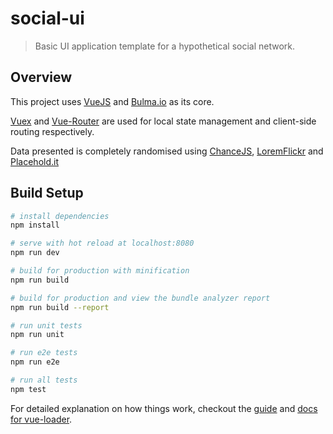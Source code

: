 # social-ui

> Basic UI application template for a hypothetical social network.

## Overview

This project uses [VueJS](https://vuejs.org/) and [Bulma.io](http://bulma.io) as its core.

[Vuex](https://github.com/vuejs/vuex/) and [Vue-Router](https://github.com/vuejs/vue-router/) are used for local state management and client-side routing respectively.

Data presented is completely randomised using [ChanceJS](http://chancejs.com), [LoremFlickr](http://loremflickr.com) and [Placehold.it](http://placehold.it/)


## Build Setup

``` bash
# install dependencies
npm install

# serve with hot reload at localhost:8080
npm run dev

# build for production with minification
npm run build

# build for production and view the bundle analyzer report
npm run build --report

# run unit tests
npm run unit

# run e2e tests
npm run e2e

# run all tests
npm test
```

For detailed explanation on how things work, checkout the [guide](http://vuejs-templates.github.io/webpack/) and [docs for vue-loader](http://vuejs.github.io/vue-loader).
